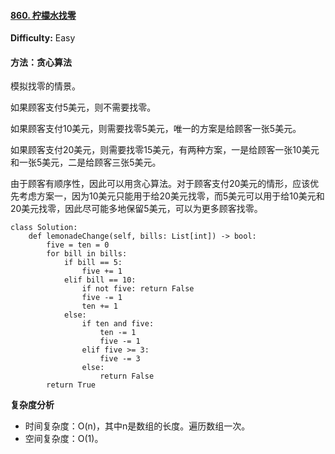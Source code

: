 #### [860. 柠檬水找零](https://leetcode-cn.com/problems/lemonade-change/)

**Difficulty:** Easy

#### 方法：贪心算法

模拟找零的情景。

如果顾客支付5美元，则不需要找零。

如果顾客支付10美元，则需要找零5美元，唯一的方案是给顾客一张5美元。

如果顾客支付20美元，则需要找零15美元，有两种方案，一是给顾客一张10美元和一张5美元，二是给顾客三张5美元。

由于顾客有顺序性，因此可以用贪心算法。对于顾客支付20美元的情形，应该优先考虑方案一，因为10美元只能用于给20美元找零，而5美元可以用于给10美元和20美元找零，因此尽可能多地保留5美元，可以为更多顾客找零。

```
class Solution:
    def lemonadeChange(self, bills: List[int]) -> bool:
        five = ten = 0
        for bill in bills:
            if bill == 5:
                five += 1
            elif bill == 10:
                if not five: return False
                five -= 1
                ten += 1
            else:
                if ten and five:
                    ten -= 1
                    five -= 1
                elif five >= 3:
                    five -= 3
                else:
                    return False
        return True
```

**复杂度分析**

- 时间复杂度：O(n)，其中n是数组的长度。遍历数组一次。
- 空间复杂度：O(1)。